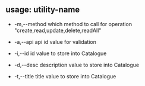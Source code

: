 

## usage: utility-name

 - -m,--method <arg>   which method to call for operation "create,read,update,delete,readAll"

  

 - -a,--api <arg>      api id value for validation

  

 - -i,--id <arg>       id value to store into Catalogue

  

 - -d,--desc <arg>     description value to store into Catalogue

  

 - -t,--title <arg>    title value to store into Catalogue

<!--stackedit_data:
eyJoaXN0b3J5IjpbMjAzOTYzNTYyLDEzNjY2MTczMiw3MTU1OD
k5MTksLTIwOTM5MDQzNjQsMTUyODc0MTQ3OCwtNTY1MDE0OTk5
LC00NTk5NDY3MzgsMTMxNjM1NDE1NiwyMDkyNjYxNTU5LC03MT
A1Mjg3MCwtNzEwNTI4NzAsLTE3NDYyNTgzMTMsLTEwMzQzNTY1
MTcsMTQyODk5NzcyOCwtNjU0MjExNjEwLDY0NTExOTg4MywtOD
U5NTQ0NDE5LDk2NTYzNzQ3MywtMTM4MjExNTM0MSwzMDg3MzA1
MzldfQ==
-->